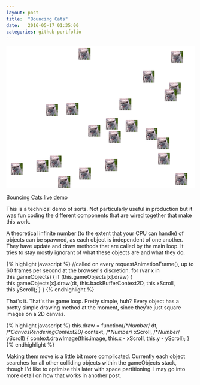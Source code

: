 ```yaml
---
layout: post
title:  "Bouncing Cats"
date:   2016-05-17 01:35:00
categories: github portfolio
---
```


![Screenshot](/images/bouncingcats.png)

[Bouncing Cats live demo](http://jjamell.github.io/Cat-Thing/)

This is a technical demo of sorts.  Not particularly useful in production but it was fun coding the different components that are wired together that make this work.

A theoretical infinite number (to the extent that your CPU can handle) of objects can be spawned, as each object is independent of one another.  They have update and draw methods that are called by the main loop.  It tries to stay mostly ignorant of what these objects are and what they do.

{% highlight javascript %}
//called on every requestAnimationFrame(), up to 60 frames per second at the browser's discretion.
for (var x in this.gameObjects) {
	if (this.gameObjects[x].draw) {
		this.gameObjects[x].draw(dt, this.backBufferContext2D, this.xScroll, this.yScroll);
	}
}
{% endhighlight %}

That's it.  That's the game loop.  Pretty simple, huh?  Every object has a pretty simple drawing method at the moment, since they're just square images on a 2D canvas.

{% highlight javascript %}
this.draw = function(/**Number*/ dt, /**CanvasRenderingContext2D*/ context, /**Number*/ xScroll, /**Number*/ yScroll)
{
	context.drawImage(this.image, this.x - xScroll, this.y - yScroll);
}
{% endhighlight %}

Making them move is a little bit more complicated.  Currently each object searches for all other colliding objects within the gameObjects stack, though I'd like to optimize this later with space partitioning.  I may go into more detail on how that works in another post.

[jekyll]:      http://jekyllrb.com
[jekyll-gh]:   https://github.com/jekyll/jekyll
[jekyll-help]: https://github.com/jekyll/jekyll-help
[gh-bouncing-cats]: http://jjamell.github.io/Cat-Thing/